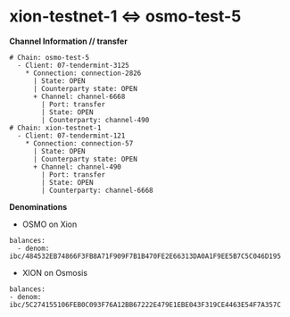 # xion-testnet-1 <=> osmo-test-5

**Channel Information // transfer**

```
# Chain: osmo-test-5
  - Client: 07-tendermint-3125
    * Connection: connection-2826
      | State: OPEN
      | Counterparty state: OPEN
      + Channel: channel-6668
        | Port: transfer
        | State: OPEN
        | Counterparty: channel-490
# Chain: xion-testnet-1
  - Client: 07-tendermint-121
    * Connection: connection-57
      | State: OPEN
      | Counterparty state: OPEN
      + Channel: channel-490
        | Port: transfer
        | State: OPEN
        | Counterparty: channel-6668
```

**Denominations**

* OSMO on Xion

```
balances:
  - denom: ibc/484532EB74866F3FB8A71F909F7B1B470FE2E66313DA0A1F9EE5B7C5C046D195
```

* XION on Osmosis

```
balances:
- denom: ibc/5C274155106FEB0C093F76A12BB67222E479E1EBE043F319CE4463E54F7A357C
```

